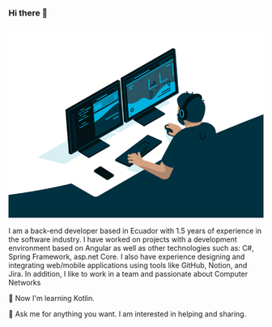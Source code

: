 ### Hi there 👋
<p align="center">
<img src="https://github.com/Alexis-VsCode/Alexis-VsCode/blob/main/code.gif?raw=true" alt="banner that says Alexis Barrera- Software development enfineer">
 </p>
 
I am a back-end developer based in Ecuador with 1.5 years of experience in the software industry. I have worked on projects with a development environment based on Angular as well as other technologies such as: C#, Spring Framework, asp.net Core. I also have experience designing and integrating web/mobile applications using tools like GitHub, Notion, and Jira. In addition, I like to work in a team and passionate about Computer Networks

🌱 Now I'm learning Kotlin.

💬 Ask me for anything you want. I am interested in helping and sharing.
